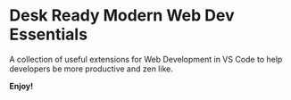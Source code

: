 # Desk Ready Modern Web Dev Essentials

A collection of useful extensions for Web Development in VS Code to help developers be more productive and zen like.


**Enjoy!**
